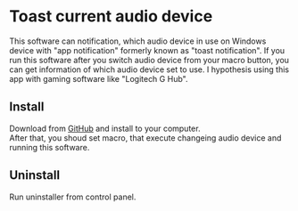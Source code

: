 # Toast current audio device
This software can notification, which audio device in use on Windows device with "app notification" formerly known as "toast notification".
If you run this software after you switch audio device from your macro button, you can get information of which audio device set to use.
I hypothesis using this app with gaming software like "Logitech G Hub".

## Install
Download from [GitHub](https://github.com/penguin-syan/NotifCurrentAudioDevice/releases) and install to your computer.  
After that, you shoud set macro, that execute changeing audio device and running this software.

## Uninstall
Run uninstaller from control panel.